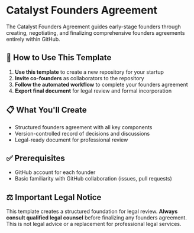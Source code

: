 # Catalyst Founders Agreement

The Catalyst Founders Agreement guides early-stage founders through creating, negotiating, and finalizing comprehensive founders agreements entirely within GitHub.

## 🚀 How to Use This Template

1. **Use this template** to create a new repository for your startup
2. **Invite co-founders** as collaborators to the repository
3. **Follow the automated workflow** to complete your founders agreement
4. **Export final document** for legal review and formal incorporation

## 📋 What You'll Create

- Structured founders agreement with all key components
- Version-controlled record of decisions and discussions
- Legal-ready document for professional review

## ✅ Prerequisites

- GitHub account for each founder
- Basic familiarity with GitHub collaboration (issues, pull requests)

## ⚖️ Important Legal Notice

This template creates a structured foundation for legal review. **Always consult qualified legal counsel** before finalizing any founders agreement. This is not legal advice or a replacement for professional legal services.

